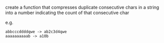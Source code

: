 create a function that compresses duplicate consecutive chars in a string
into a number indicating the count of that consecutive char

e.g.
```
abbcccddddqwe -> ab2c3d4qwe
aaaaaaaaaab -> a10b
```
